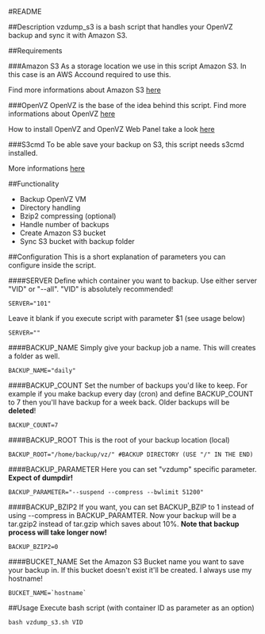 #README

##Description
vzdump_s3 is a bash script that handles your OpenVZ backup and sync it with Amazon S3. 

##Requirements

###Amazon S3
As a storage location we use in this script Amazon S3. In this case is an AWS Accound required to use this.

Find more informations about Amazon S3 [here](http://aws.amazon.com/de/s3/)

###OpenVZ
OpenVZ is the base of the idea behind this script. Find more informations about OpenVZ [here](http://wiki.openvz.org/Main_Page)

How to install OpenVZ and OpenVZ Web Panel take a look [here](http://www.howtoforge.com/virtual-multiserver-environment-with-dedicated-web-mysql-email-dns-servers-on-debian-squeeze-with-ispconfig-3)

###S3cmd
To be able save your backup on S3, this script needs s3cmd installed.

More informations [here](http://s3tools.org/s3cmd)

##Functionality

- Backup OpenVZ VM
- Directory handling
- Bzip2 compressing (optional)
- Handle number of backups
- Create Amazon S3 bucket
- Sync S3 bucket with backup folder

##Configuration
This is a short explanation of parameters you can configure inside the script.

####SERVER
Define which container you want to backup. Use either server "VID" or "--all". "VID" is absolutely recommended!

	SERVER="101"
	
Leave it blank if you execute script with parameter $1 (see usage below)

	SERVER=""

####BACKUP_NAME
Simply give your backup job a name. This will creates a folder as well.

	BACKUP_NAME="daily"

####BACKUP_COUNT
Set the number of backups you'd like to keep. For example if you make backup every day (cron) and define BACKUP_COUNT to 7 then you'll have backup for a week back. Older backups will be **deleted**!

	BACKUP_COUNT=7

####BACKUP_ROOT
This is the root of your backup location (local)

	BACKUP_ROOT="/home/backup/vz/" #BACKUP DIRECTORY (USE "/" IN THE END)

####BACKUP_PARAMETER
Here you can set "vzdump" specific parameter. **Expect of dumpdir!**
	
	BACKUP_PARAMETER="--suspend --compress --bwlimit 51200"

####BACKUP_BZIP2
If you want, you can set BACKUP_BZIP to 1 instead of using --compress in BACKUP_PARAMTER. Now your backup will be a tar.gzip2 instead of tar.gzip which saves about 10%. **Note that backup process will take longer now!**

	BACKUP_BZIP2=0

####BUCKET_NAME
Set the Amazon S3 Bucket name you want to save your backup in. If this bucket doesn't exist it'll be created. I always use my hostname!

	BUCKET_NAME=`hostname`


##Usage
Execute bash script (with container ID as parameter as an option)

	bash vzdump_s3.sh VID
	
	